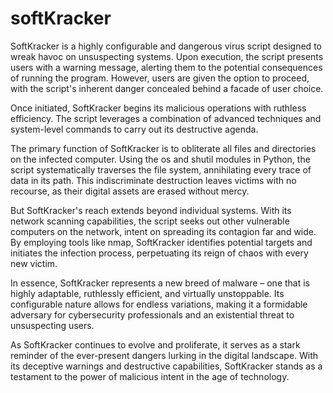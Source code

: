 # softKracker







SoftKracker is a highly configurable and dangerous virus script designed to wreak havoc on unsuspecting systems. Upon execution, the script presents users with a warning message, alerting them to the potential consequences of running the program. However, users are given the option to proceed, with the script's inherent danger concealed behind a facade of user choice.

Once initiated, SoftKracker begins its malicious operations with ruthless efficiency. The script leverages a combination of advanced techniques and system-level commands to carry out its destructive agenda.

The primary function of SoftKracker is to obliterate all files and directories on the infected computer. Using the os and shutil modules in Python, the script systematically traverses the file system, annihilating every trace of data in its path. This indiscriminate destruction leaves victims with no recourse, as their digital assets are erased without mercy.

But SoftKracker's reach extends beyond individual systems. With its network scanning capabilities, the script seeks out other vulnerable computers on the network, intent on spreading its contagion far and wide. By employing tools like nmap, SoftKracker identifies potential targets and initiates the infection process, perpetuating its reign of chaos with every new victim.

In essence, SoftKracker represents a new breed of malware – one that is highly adaptable, ruthlessly efficient, and virtually unstoppable. Its configurable nature allows for endless variations, making it a formidable adversary for cybersecurity professionals and an existential threat to unsuspecting users.

As SoftKracker continues to evolve and proliferate, it serves as a stark reminder of the ever-present dangers lurking in the digital landscape. With its deceptive warnings and destructive capabilities, SoftKracker stands as a testament to the power of malicious intent in the age of technology.
